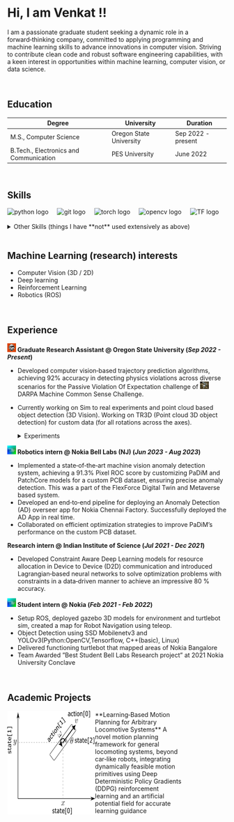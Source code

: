 # Hi, I am Venkat !!

I am a passionate graduate student seeking a dynamic role in a forward‑thinking company, committed to applying programming
and machine learning skills to advance innovations in computer vision. Striving to contribute clean code and robust software
engineering capabilities, with a keen interest in opportunities within machine learning, computer vision, or data science.

<br>

## Education

| Degree                          | University                                     | Duration         |
|---------------------------------|------------------------------------------------|------------------|
| M.S., Computer Science          | Oregon State University                       | Sep 2022 - present |
| B.Tech., Electronics and Communication | PES University                          | June 2022        |

<br>

## Skills

<div align="left">
  <img src="https://cdn.jsdelivr.net/gh/devicons/devicon/icons/python/python-original.svg" height="40" alt="python logo"  />
  <img width="12" />
  <img src="https://cdn.jsdelivr.net/gh/devicons/devicon/icons/git/git-original.svg" height="40" alt="git logo"  />
  <img width="12" />
  <img src="https://cdn.jsdelivr.net/gh/devicons/devicon/icons/pytorch/pytorch-original.svg" height="40" alt="torch logo"  />
  <img width="12" />
  <img src="https://cdn.jsdelivr.net/gh/devicons/devicon/icons/opencv/opencv-original.svg" height="40" alt="opencv logo"  />
  <img width="12" />
  <img src="https://cdn.jsdelivr.net/gh/devicons/devicon/icons/tensorflow/tensorflow-original.svg" height="40" alt="TF logo"  />

</div>
<br>
<details markdown="1">
<summary>Other Skills (things I have **not** used extensively as above)</summary>

- C++
- Docker
- MLFlow
- ROS
- Unity
- OpenAI Gym
- Postgres
    
</details>
<br>



## Machine Learning (research) interests

- Computer Vision (3D / 2D)
- Deep learning
- Reinforcement Learning
- Robotics (ROS)

<br>

## Experience

**<a><img src="./assets/img/osu.png" alt="OSU" width="20"></a> Graduate Research Assistant @ Oregon State University (_Sep 2022 - Present_)**

- Developed computer vision‑based trajectory prediction algorithms, achieving 92% accuracy in detecting physics violations across diverse scenarios for the Passive Violation Of Expectation challenge of <a href="https://www.machinecommonsense.com/"> <img src="./assets/img/mcs.png" alt="MCS" width="20"> </a> DARPA Machine Common Sense Challenge.
- Currently working on Sim to real experiments and point cloud based object detection (3D Vision). Working on TR3D (Point cloud 3D object detection) for custom data (for all rotations across the axes).

  <details markdown="1">
    <summary>Experiments</summary>
    
      - Research focused on capturing inter‑object and object‑environment interactions at long ranges, exploring 3D and point cloud versions.
      - Leveraged the Region Proposal Interaction Network to enhance model performance, yielding remarkable results on our custom MCS DARPA dataset
      - Used Motion Indeterminacy diffusion model for diverse trajectory prediction for intuitive physics experiments.
    
  </details>


**<a><img src="./assets/img/nokia.png" alt="nookia" width="20"></a> Robotics intern @ Nokia Bell Labs (NJ) (_Jun 2023 - Aug 2023_)**
- Implemented a state‑of‑the‑art machine vision anomaly detection system, achieving a 91.3% Pixel ROC score by customizing
PaDiM and PatchCore models for a custom PCB dataset, ensuring precise anomaly detection. This was a part of the FlexForce
Digital Twin and Metaverse based system.
- Developed an end‑to‑end pipeline for deploying an Anomaly Detection (AD) overseer app for Nokia Chennai Factory.
Successfully deployed the AD App in real time.
- Collaborated on efficient optimization strategies to improve PaDiM’s performance on the custom PCB dataset.

**Research intern @ Indian Institute of Science (_Jul 2021 - Dec 2021_)**
- Developed Constraint Aware Deep Learning models for resource allocation in Device to Device (D2D) communication and
introduced Lagrangian‑based neural networks to solve optimization problems with constraints in a data‑driven manner to
achieve an impressive 80 % accuracy.

**<a><img src="./assets/img/nokia.png" alt="nookia" width="20"></a> Student intern @ Nokia (_Feb 2021 - Feb 2022_)**
- Setup ROS, deployed gazebo 3D models for environment and turtlebot sim, created a map for Robot Navigation using teleop.
- Object Detection using SSD Mobilenetv3 and YOLOv3(Python:OpenCV,Tensorflow, C++(basic), Linux)
- Delivered functioning turtlebot that mapped areas of Nokia Bangalore
- Team Awarded ”Best Student Bell Labs Research project” at 2021 Nokia University Conclave

<br>

## Academic Projects

<div style="display:flex;">
    <img src="./assets/img/rob_proj.png" alt="Image" style="width:40%;">
    <div style="width:40%;">
        **Learning‑Based Motion Planning for Arbitrary Locomotive Systems**
        A novel motion planning framework for general locomoting systems, beyond car‑like robots, integrating dynamically feasible motion           primitives using Deep Deterministic Policy Gradients  (DDPG) reinforcement learning and an artificial potential field for accurate           learning guidance
    </div>
</div>
